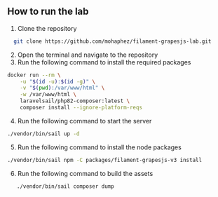 
## How to run the lab

1. Clone the repository
```bash
  git clone https://github.com/mohaphez/filament-grapesjs-lab.git
```
2. Open the terminal and navigate to the repository
3. Run the following command to install the required packages
```bash
docker run --rm \
    -u "$(id -u):$(id -g)" \
    -v "$(pwd):/var/www/html" \
    -w /var/www/html \
    laravelsail/php82-composer:latest \
    composer install --ignore-platform-reqs
```

4. Run the following command to start the server
```bash
./vendor/bin/sail up -d
```

5. Run the following command to install the node packages
```bash
./vendor/bin/sail npm -C packages/filament-grapesjs-v3 install 
```

6. Run the following command to build the assets
```bash
   ./vendor/bin/sail composer dump
```
